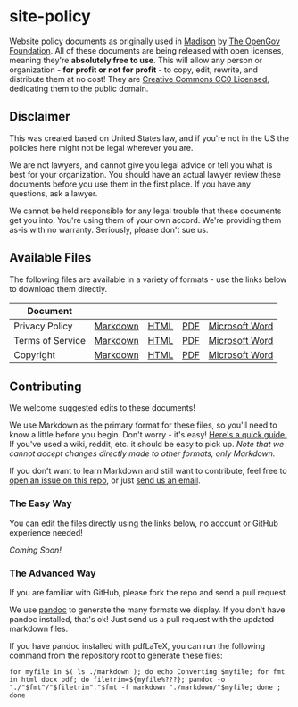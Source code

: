 # site-policy

Website policy documents as originally used in [Madison](https://mymadison.io) by [The OpenGov Foundation](http://opengovfoundation.org/).  All of these documents are being released with open licenses, meaning they're **absolutely free to use**.  This will allow any person or organization - **for profit or not for profit** - to copy, edit, rewrite, and distribute them at no cost!  They are [Creative Commons CC0 Licensed](https://creativecommons.org/publicdomain/zero/1.0/), dedicating them to the public domain.

## Disclaimer
This was created based on United States law, and if you're not in the US the policies here might not be legal wherever you are.

We are not lawyers, and cannot give you legal advice or tell you what is best for your organization.  You should have an actual lawyer review these documents before you use them in the first place.  If you have any questions, ask a lawyer.

We cannot be held responsible for any legal trouble that these documents get you into.  You're using them of your own accord.  We're providing them as-is with no warranty.  Seriously, please don't sue us.

## Available Files

The following files are available in a variety of formats - use the links below to download them directly.

Document | | | | |
--- | --- | --- | --- | --- |
Privacy Policy | [Markdown](https://rawgit.com/opengovfoundation/site-policy/master/markdown/privacy-policy.md) | [HTML](https://rawgit.com/opengovfoundation/site-policy/master/html/privacy-policy.html) | [PDF](https://rawgit.com/opengovfoundation/site-policy/master/pdf/privacy-policy.pdf) | [Microsoft Word](https://rawgit.com/opengovfoundation/site-policy/master/docx/privacy-policy.docx)
Terms of Service | [Markdown](https://rawgit.com/opengovfoundation/site-policy/master/markdown/terms.md) | [HTML](https://rawgit.com/opengovfoundation/site-policy/master/html/terms.html) | [PDF](https://rawgit.com/opengovfoundation/site-policy/master/pdf/terms.pdf) | [Microsoft Word](https://rawgit.com/opengovfoundation/site-policy/master/docx/terms.docx)
Copyright | [Markdown](https://rawgit.com/opengovfoundation/site-policy/master/markdown/copyright.md) | [HTML](https://rawgit.com/opengovfoundation/site-policy/master/html/copyright.html) | [PDF](https://rawgit.com/opengovfoundation/site-policy/master/pdf/copyright.pdf) | [Microsoft Word](https://rawgit.com/opengovfoundation/site-policy/master/docx/copyright.docx)

## Contributing

We welcome suggested edits to these documents!

We use Markdown as the primary format for these files, so you'll need to know a little before you begin. Don't worry - it's easy!  [Here's a quick guide.](https://guides.github.com/features/mastering-markdown/) If you've used a wiki, reddit, etc. it should be easy to pick up.  *Note that we _cannot_ accept changes directly made to other formats, only Markdown.*

If you don't want to learn Markdown and still want to contribute, feel free to [open an issue on this repo](./issues), or just [send us an email](mailto:sayhello@opengovfoundation.org).

### The Easy Way ###
You can edit the files directly using the links below, no account or GitHub experience needed!

*Coming Soon!*

### The Advanced Way ###
If you are familiar with GitHub, please fork the repo and send a pull request.

We use [pandoc](http://pandoc.org/) to generate the many formats we display.  If you don't have pandoc installed, that's ok!  Just send us a pull request with the updated markdown files.

If you have pandoc installed with pdfLaTeX, you can run the following command from the repository root to generate these files:

    for myfile in $( ls ./markdown ); do echo Converting $myfile; for fmt in html docx pdf; do filetrim=${myfile%???}; pandoc -o "./"$fmt"/"$filetrim"."$fmt -f markdown "./markdown/"$myfile; done ; done

